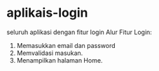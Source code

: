 # aplikais-login
seluruh aplikasi dengan fitur login
Alur Fitur Login:
1. Memasukkan email dan password
2. Memvalidasi masukan.
3. Menampilkan halaman Home.

